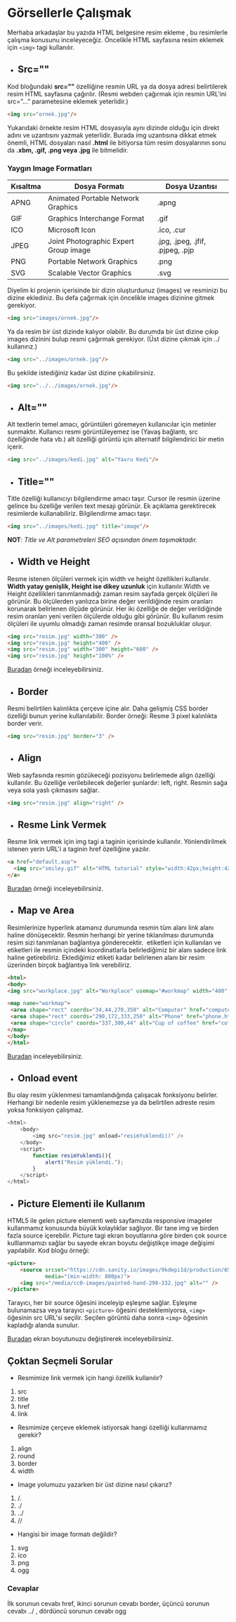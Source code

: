 # Görsellerle Çalışmak

Merhaba arkadaşlar bu yazıda HTML belgesine resim ekleme , bu resimlerle çalışma konusunu inceleyeceğiz.
Öncelikle HTML sayfasına resim eklemek için `<img>` tagi kullanılır. 

- ## Src=""
Kod bloğundaki **src=""** özelliğine resmin URL ya da dosya adresi belirtilerek resim HTML sayfasına çağırılır. (Resmi webden çağırmak için resmin URL'ini src=”…” parametesine eklemek yeterlidir.)

```html
<img src="ornek.jpg"/>
```

Yukarıdaki örnekte resim HTML dosyasıyla aynı dizinde olduğu için direkt adını ve uzantısını yazmak yeterlidir. Burada img uzantısına dikkat etmek önemli, HTML dosyaları nasıl **.html** ile bitiyorsa tüm resim dosyalarının sonu da **.xbm, .gif, .png veya .jpg** ile bitmelidir.

### Yaygın Image Formatları
Kısaltma | Dosya Formatı | Dosya Uzantısı
-- | -- | --
APNG	 | Animated Portable Network Graphics	| .apng
GIF	 | Graphics Interchange Format		| .gif
ICO		 | Microsoft Icon	| .ico, .cur
JPEG	 | 	Joint Photographic Expert Group image	| .jpg, .jpeg, .jfif, .pjpeg, .pjp
PNG		 | Portable Network Graphics	| .png
SVG		 | Scalable Vector Graphics	| 	.svg


Diyelim ki projenin içerisinde bir dizin oluşturdunuz (images) ve resminizi bu dizine eklediniz. Bu defa çağırmak için öncelikle images dizinine gitmek gerekiyor.

```html 
<img src="images/ornek.jpg"/> 
```

Ya da resim bir üst dizinde kalıyor olabilir. Bu durumda bir üst dizine çıkıp images dizinini bulup resmi çağırmak gerekiyor. (Üst dizine çıkmak için ../ kullanırız.)

```html
<img src="../images/ornek.jpg"/>
```

 Bu şekilde istediğiniz kadar üst dizine çıkabilirsiniz.
 
```html
<img src="../../images/ornek.jpg"/>
```
  
- ## Alt=""
Alt textlerin temel amacı, görüntüleri göremeyen kullanıcılar için metinler sunmaktır. Kullanıcı resmi görüntüleyemez ise (Yavaş bağlantı, src özelliğinde hata vb.) alt özelliği görüntü için alternatif bilgilendirici bir metin içerir.

```html 
<img src="../images/kedi.jpg" alt="Yavru Kedi"/>
```

- ## Title=""
Title özelliği kullanıcıyı bilgilendirme amacı taşır. Cursor ile resmin üzerine gelince bu özelliğe verilen text mesajı görünür. Ek açıklama gerektirecek resimlerde kullanabiliriz. Bilgilendirme amacı taşır.

```html
<img src="../images/kedi.jpg" title="image"/>	
```

**NOT**: _Title ve Alt parametreleri SEO açısından önem taşımaktadır._

- ## Width ve Height
Resme istenen ölçüleri vermek için width ve height özellikleri kullanılır. **Width yatay genişlik, Height ise dikey uzunluk** için kullanılır.Width ve Height özellikleri tanımlanmadığı zaman resim sayfada gerçek ölçüleri ile görünür. Bu ölçülerden yanlızca birine değer verildiğinde  resim oranları korunarak belirlenen ölçüde görünür. Her iki özelliğe de değer verildiğinde resim oranları yeni verilen ölçülerde olduğu gibi görünür. Bu kullanım resim ölçüleri ile uyumlu olmadığı zaman resimde oransal bozukluklar oluşur.

```html
<img src="resim.jpg" width="300" />
<img src="resim.jpg" height="400" />
<img src="resim.jpg" width="300" height="600" />
<img src="resim.jpg" height="100%" />

```
[Buradan](https://jsfiddle.net/detfj6w9/4/) örneği inceleyebilirsiniz.

- ## Border 
Resmi belirtilen kalınlıkta çerçeve içine alır. Daha gelişmiş CSS border özelliği bunun yerine kullanılabilir.
Border örneği: Resme 3 pixel kalınlıkta border verir.

```html
<img src="resim.jpg" border="3" />
```

- ## Align
Web sayfasında resmin gözükeceği pozisyonu belirlemede align özelliği kullanılır. Bu özelliğe verilebilecek değerler şunlardır: left, right. Resmin sağa veya sola yaslı çıkmasını sağlar.

```html 
<img src="resim.jpg" align="right" />
```

- ## Resme Link Vermek
Resme link vermek için img tagi a taginin içerisinde kullanılır. Yönlendirilmek istenen yerin URL'i a taginin href özelliğine yazılır.

```html
<a href="default.asp">
  <img src="smiley.gif" alt="HTML tutorial" style="width:42px;height:42px;">
</a>
```
[Buradan](https://jsfiddle.net/qcpfsev7/2/) örneği inceleyebilirsiniz.

- ## Map ve Area 
Resimlerinize hyperlink atamanız durumunda resmin tüm alanı link alanı haline dönüşecektir. Resmin herhangi bir yerine tıklanılması durumunda resim sizi tanımlanan bağlantıya gönderecektir. <img> etiketleri için kullanılan <map> ve <area> etiketleri ile resmin içindeki koordinatlarla belirlediğimiz bir alanı sadece link haline getirebiliriz. Eklediğimiz <area> etiketi kadar belirlenen alanı bir resim üzerinden birçok bağlantıya link verebiliriz.
 
 ```html
<html>
<body>
<img src="workplace.jpg" alt="Workplace" usemap="#workmap" width="400" height="379">

<map name="workmap">
  <area shape="rect" coords="34,44,270,350" alt="Computer" href="computer.htm">
  <area shape="rect" coords="290,172,333,250" alt="Phone" href="phone.htm">
  <area shape="circle" coords="337,300,44" alt="Cup of coffee" href="coffee.htm">
</map>
</body>
</html>
 ```
 [Buradan](https://www.w3schools.com/html/tryit.asp?filename=tryhtml_images_map2) inceleyebilirsiniz. 

- ## Onload event
Bu olay resim yüklenmesi tamamlandığında çalışacak fonksiyonu belirler. Herhangi bir nedenle resim yüklenemezse ya da belirtilen adreste resim yoksa fonksiyon çalışmaz.

```javascript
<html>
    <body>
        <img src="resim.jpg" onload="resimYuklendi()" />
    </body>
    <script>
        function resimYuklendi(){
            alert("Resim yüklendi.");
        }
    </script>
</html>
```

- ## Picture Elementi ile Kullanım
HTML5 ile gelen picture elementi web sayfamızda responsive imageler kullanmamız konusunda büyük kolaylıklar sağlıyor. Bir tane img ve birden fazla source içerebilir. Picture tagi ekran boyutlarına göre birden çok source kulllanmamızı sağlar bu sayede ekran boyutu değiştikçe image değişimi yapılabilir. Kod bloğu örneği: 

```html
<picture>
    <source srcset="https://cdn.sanity.io/images/9kdepi1d/production/65c832d202a503b15d99e628f4313782f3ef50db-300x62.png"
            media="(min-width: 800px)">
    <img src="/media/cc0-images/painted-hand-298-332.jpg" alt="" />
</picture>
```
Tarayıcı, her bir source öğesini inceleyip eşleşme sağlar. Eşleşme bulunamazsa veya tarayıcı `<picture>` öğesini desteklemiyorsa, `<img>` öğesinin src URL'si seçilir. Seçilen görüntü daha sonra `<img>` öğesinin kapladığı alanda sunulur.
  
[Buradan](https://jsfiddle.net/a2dvm503/4/) ekran boyutunuzu değiştirerek inceleyebilirsiniz. 


## Çoktan Seçmeli Sorular ##
- Resmimize link vermek için hangi özellik kullanılır? 
1. src
2. title
3. href
4. link


- Resmimize çerçeve eklemek istiyorsak hangi özelliği kullanmamız gerekir? 
1. align
2. round
3. border
4. width


- Image yolumuzu yazarken bir üst dizine nasıl çıkarız? 
1. /.
2. ./
3. ../
4. //

- Hangisi bir image formatı değildir? 
1. svg
2. ico
3. png
4. ogg



### Cevaplar ###
İlk sorunun cevabı href,
ikinci sorunun cevabı border,
üçüncü sorunun cevabı ../ , 
dördüncü sorunun cevabı ogg




 
 
 






